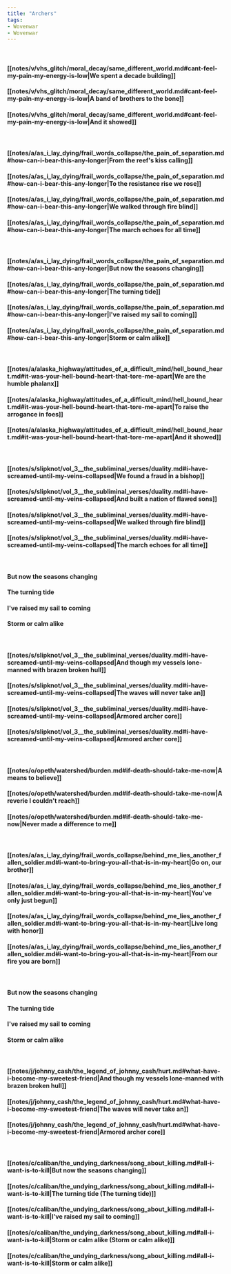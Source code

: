 ```yaml
---
title: "Archers"
tags:
- Wovenwar
- Wovenwar
---
```

&nbsp;
#### [[notes/v/vhs_glitch/moral_decay/same_different_world.md#cant-feel-my-pain-my-energy-is-low|We spent a decade building]]
#### [[notes/v/vhs_glitch/moral_decay/same_different_world.md#cant-feel-my-pain-my-energy-is-low|A band of brothers to the bone]]
#### [[notes/v/vhs_glitch/moral_decay/same_different_world.md#cant-feel-my-pain-my-energy-is-low|And it showed]]
&nbsp;
#### [[notes/a/as_i_lay_dying/frail_words_collapse/the_pain_of_separation.md#how-can-i-bear-this-any-longer|From the reef's kiss calling]]
#### [[notes/a/as_i_lay_dying/frail_words_collapse/the_pain_of_separation.md#how-can-i-bear-this-any-longer|To the resistance rise we rose]]
#### [[notes/a/as_i_lay_dying/frail_words_collapse/the_pain_of_separation.md#how-can-i-bear-this-any-longer|We walked through fire blind]]
#### [[notes/a/as_i_lay_dying/frail_words_collapse/the_pain_of_separation.md#how-can-i-bear-this-any-longer|The march echoes for all time]]
&nbsp;
#### [[notes/a/as_i_lay_dying/frail_words_collapse/the_pain_of_separation.md#how-can-i-bear-this-any-longer|But now the seasons changing]]
#### [[notes/a/as_i_lay_dying/frail_words_collapse/the_pain_of_separation.md#how-can-i-bear-this-any-longer|The turning tide]]
#### [[notes/a/as_i_lay_dying/frail_words_collapse/the_pain_of_separation.md#how-can-i-bear-this-any-longer|I've raised my sail to coming]]
#### [[notes/a/as_i_lay_dying/frail_words_collapse/the_pain_of_separation.md#how-can-i-bear-this-any-longer|Storm or calm alike]]
&nbsp;
#### [[notes/a/alaska_highway/attitudes_of_a_difficult_mind/hell_bound_heart.md#it-was-your-hell-bound-heart-that-tore-me-apart|We are the humble phalanx]]
#### [[notes/a/alaska_highway/attitudes_of_a_difficult_mind/hell_bound_heart.md#it-was-your-hell-bound-heart-that-tore-me-apart|To raise the arrogance in foes]]
#### [[notes/a/alaska_highway/attitudes_of_a_difficult_mind/hell_bound_heart.md#it-was-your-hell-bound-heart-that-tore-me-apart|And it showed]]
&nbsp;
#### [[notes/s/slipknot/vol_3__the_subliminal_verses/duality.md#i-have-screamed-until-my-veins-collapsed|We found a fraud in a bishop]]
#### [[notes/s/slipknot/vol_3__the_subliminal_verses/duality.md#i-have-screamed-until-my-veins-collapsed|And built a nation of flawed sons]]
#### [[notes/s/slipknot/vol_3__the_subliminal_verses/duality.md#i-have-screamed-until-my-veins-collapsed|We walked through fire blind]]
#### [[notes/s/slipknot/vol_3__the_subliminal_verses/duality.md#i-have-screamed-until-my-veins-collapsed|The march echoes for all time]]
&nbsp;
#### But now the seasons changing
#### The turning tide
#### I've raised my sail to coming
#### Storm or calm alike
&nbsp;
#### [[notes/s/slipknot/vol_3__the_subliminal_verses/duality.md#i-have-screamed-until-my-veins-collapsed|And though my vessels lone-manned with brazen broken hull]]
#### [[notes/s/slipknot/vol_3__the_subliminal_verses/duality.md#i-have-screamed-until-my-veins-collapsed|The waves will never take an]]
#### [[notes/s/slipknot/vol_3__the_subliminal_verses/duality.md#i-have-screamed-until-my-veins-collapsed|Armored archer core]]
#### [[notes/s/slipknot/vol_3__the_subliminal_verses/duality.md#i-have-screamed-until-my-veins-collapsed|Armored archer core]]
&nbsp;
#### [[notes/o/opeth/watershed/burden.md#if-death-should-take-me-now|A means to believe]]
#### [[notes/o/opeth/watershed/burden.md#if-death-should-take-me-now|A reverie I couldn't reach]]
#### [[notes/o/opeth/watershed/burden.md#if-death-should-take-me-now|Never made a difference to me]]
&nbsp;
#### [[notes/a/as_i_lay_dying/frail_words_collapse/behind_me_lies_another_fallen_soldier.md#i-want-to-bring-you-all-that-is-in-my-heart|Go on, our brother]]
#### [[notes/a/as_i_lay_dying/frail_words_collapse/behind_me_lies_another_fallen_soldier.md#i-want-to-bring-you-all-that-is-in-my-heart|You've only just begun]]
#### [[notes/a/as_i_lay_dying/frail_words_collapse/behind_me_lies_another_fallen_soldier.md#i-want-to-bring-you-all-that-is-in-my-heart|Live long with honor]]
#### [[notes/a/as_i_lay_dying/frail_words_collapse/behind_me_lies_another_fallen_soldier.md#i-want-to-bring-you-all-that-is-in-my-heart|From our fire you are born]]
&nbsp;
#### But now the seasons changing
#### The turning tide
#### I've raised my sail to coming
#### Storm or calm alike
&nbsp;
#### [[notes/j/johnny_cash/the_legend_of_johnny_cash/hurt.md#what-have-i-become-my-sweetest-friend|And though my vessels lone-manned with brazen broken hull]]
#### [[notes/j/johnny_cash/the_legend_of_johnny_cash/hurt.md#what-have-i-become-my-sweetest-friend|The waves will never take an]]
#### [[notes/j/johnny_cash/the_legend_of_johnny_cash/hurt.md#what-have-i-become-my-sweetest-friend|Armored archer core]]
&nbsp;
#### [[notes/c/caliban/the_undying_darkness/song_about_killing.md#all-i-want-is-to-kill|But now the seasons changing]]
#### [[notes/c/caliban/the_undying_darkness/song_about_killing.md#all-i-want-is-to-kill|The turning tide (The turning tide)]]
#### [[notes/c/caliban/the_undying_darkness/song_about_killing.md#all-i-want-is-to-kill|I've raised my sail to coming]]
#### [[notes/c/caliban/the_undying_darkness/song_about_killing.md#all-i-want-is-to-kill|Storm or calm alike (Storm or calm alike)]]
#### [[notes/c/caliban/the_undying_darkness/song_about_killing.md#all-i-want-is-to-kill|Storm or calm alike]]
